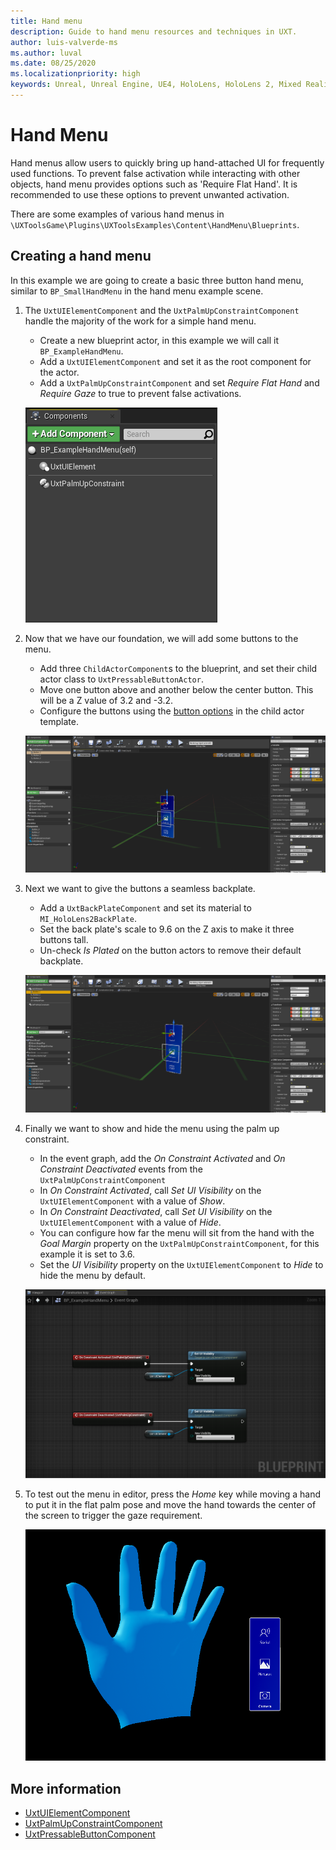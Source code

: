```yaml
---
title: Hand menu
description: Guide to hand menu resources and techniques in UXT.
author: luis-valverde-ms
ms.author: luval
ms.date: 08/25/2020
ms.localizationpriority: high
keywords: Unreal, Unreal Engine, UE4, HoloLens, HoloLens 2, Mixed Reality, development, MRTK, UXT, UX Tools, Graphics, rendering, materials
---
```


# Hand Menu

Hand menus allow users to quickly bring up hand-attached UI for frequently used functions. To prevent false activation while interacting with other objects, hand menu provides options such as 'Require Flat Hand'. It is recommended to use these options to prevent unwanted activation.

There are some examples of various hand menus in `\UXToolsGame\Plugins\UXToolsExamples\Content\HandMenu\Blueprints`.

## Creating a hand menu

In this example we are going to create a basic three button hand menu, similar to `BP_SmallHandMenu` in the hand menu example scene.

1. The `UxtUIElementComponent` and the `UxtPalmUpConstraintComponent` handle the majority of the work for a simple hand menu.
    * Create a new blueprint actor, in this example we will call it `BP_ExampleHandMenu`.
    * Add a `UxtUIElementComponent` and set it as the root component for the actor.
    * Add a `UxtPalmUpConstraintComponent` and set _Require Flat Hand_ and _Require Gaze_ to true to prevent false activations.

    ![CreateActor](Images/HandMenu/Example_CreateActor.png)

2. Now that we have our foundation, we will add some buttons to the menu.
    * Add three `ChildActorComponent`s to the blueprint, and set their child actor class to `UxtPressableButtonActor`.
    * Move one button above and another below the center button. This will be a Z value of 3.2 and -3.2.
    * Configure the buttons using the [button options](pressable-button.md#visual-configuration) in the child actor template.

    ![ButtonSetup](Images/HandMenu/Example_ButtonSetup.png)

3. Next we want to give the buttons a seamless backplate.
    * Add a `UxtBackPlateComponent` and set its material to `MI_HoloLens2BackPlate`.
    * Set the back plate's scale to 9.6 on the Z axis to make it three buttons tall.
    * Un-check _Is Plated_ on the button actors to remove their default backplate.

    ![SeamlessBackplate](Images/HandMenu/Example_SeamlessBackplate.png)

4. Finally we want to show and hide the menu using the palm up constraint.
    * In the event graph, add the _On Constraint Activated_ and _On Constraint Deactivated_ events from the `UxtPalmUpConstraintComponent`
    * In _On Constraint Activated_, call _Set UI Visibility_ on the `UxtUIElementComponent` with a value of _Show_.
    * In _On Constraint Deactivated_, call _Set UI Visibility_ on the `UxtUIElementComponent` with a value of _Hide_.
    * You can configure how far the menu will sit from the hand with the _Goal Margin_ property on the `UxtPalmUpConstraintComponent`, for this example it is set to 3.6.
    * Set the _UI Visibility_ property on the `UxtUIElementComponent` to _Hide_ to hide the menu by default.

    ![EventGraph](Images/HandMenu/Example_EventGraph.png)

5. To test out the menu in editor, press the _Home_ key while moving a hand to put it in the flat palm pose and move the hand towards the center of the screen to trigger the gaze requirement.

    ![TestInEditor](Images/HandMenu/Example_TestInEditor.png)

## More information

* [UxtUIElementComponent](ui-elements.md)
* [UxtPalmUpConstraintComponent](palm-up-constraint-component.md)
* [UxtPressableButtonComponent](pressable-button.md)
